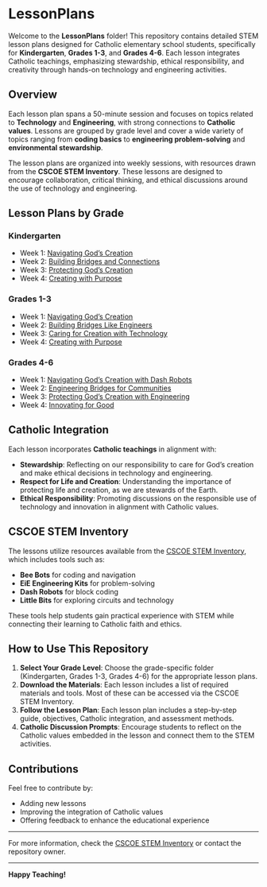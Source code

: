 # LessonPlans

Welcome to the **LessonPlans** folder! This repository contains detailed STEM lesson plans designed for Catholic elementary school students, specifically for **Kindergarten**, **Grades 1-3**, and **Grades 4-6**. Each lesson integrates Catholic teachings, emphasizing stewardship, ethical responsibility, and creativity through hands-on technology and engineering activities.

## Overview

Each lesson plan spans a 50-minute session and focuses on topics related to **Technology** and **Engineering**, with strong connections to **Catholic values**. Lessons are grouped by grade level and cover a wide variety of topics ranging from **coding basics** to **engineering problem-solving** and **environmental stewardship**.

The lesson plans are organized into weekly sessions, with resources drawn from the **CSCOE STEM Inventory**. These lessons are designed to encourage collaboration, critical thinking, and ethical discussions around the use of technology and engineering.

## Lesson Plans by Grade

### Kindergarten
- Week 1: [Navigating God’s Creation](Kindergarten/Week1.md)
- Week 2: [Building Bridges and Connections](Kindergarten/Week2.md)
- Week 3: [Protecting God’s Creation](Kindergarten/Week3.md)
- Week 4: [Creating with Purpose](Kindergarten/Week4.md)

### Grades 1-3
- Week 1: [Navigating God’s Creation](Grades1-3/Week1.md)
- Week 2: [Building Bridges Like Engineers](Grades1-3/Week2.md)
- Week 3: [Caring for Creation with Technology](Grades1-3/Week3.md)
- Week 4: [Creating with Purpose](Grades1-3/Week4.md)

### Grades 4-6
- Week 1: [Navigating God’s Creation with Dash Robots](Grades4-6/Week1.md)
- Week 2: [Engineering Bridges for Communities](Grades4-6/Week2.md)
- Week 3: [Protecting God’s Creation with Engineering](Grades4-6/Week3.md)
- Week 4: [Innovating for Good](Grades4-6/Week4.md)

## Catholic Integration

Each lesson incorporates **Catholic teachings** in alignment with:
- **Stewardship**: Reflecting on our responsibility to care for God’s creation and make ethical decisions in technology and engineering.
- **Respect for Life and Creation**: Understanding the importance of protecting life and creation, as we are stewards of the Earth.
- **Ethical Responsibility**: Promoting discussions on the responsible use of technology and innovation in alignment with Catholic values.

## CSCOE STEM Inventory

The lessons utilize resources available from the [CSCOE STEM Inventory](https://cscoe.myturn.com/library/), which includes tools such as:
- **Bee Bots** for coding and navigation
- **EiE Engineering Kits** for problem-solving
- **Dash Robots** for block coding
- **Little Bits** for exploring circuits and technology

These tools help students gain practical experience with STEM while connecting their learning to Catholic faith and ethics.

## How to Use This Repository

1. **Select Your Grade Level**: Choose the grade-specific folder (Kindergarten, Grades 1-3, Grades 4-6) for the appropriate lesson plans.
2. **Download the Materials**: Each lesson includes a list of required materials and tools. Most of these can be accessed via the CSCOE STEM Inventory.
3. **Follow the Lesson Plan**: Each lesson plan includes a step-by-step guide, objectives, Catholic integration, and assessment methods.
4. **Catholic Discussion Prompts**: Encourage students to reflect on the Catholic values embedded in the lesson and connect them to the STEM activities.

## Contributions

Feel free to contribute by:
- Adding new lessons
- Improving the integration of Catholic values
- Offering feedback to enhance the educational experience

---

For more information, check the [CSCOE STEM Inventory](https://cscoe.myturn.com/library/) or contact the repository owner.

---

**Happy Teaching!**
